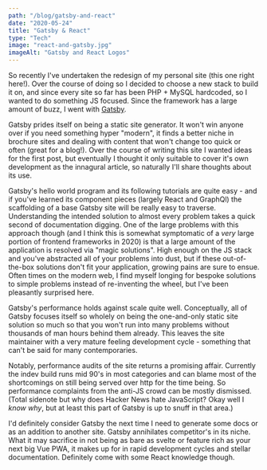 ```yaml
---
path: "/blog/gatsby-and-react"
date: "2020-05-24"
title: "Gatsby & React"
type: "Tech"
image: "react-and-gatsby.jpg"
imageAlt: "Gatsby and React Logos"
---
```

So recently I've undertaken the redesign of my personal site (this one right here!). Over the course of doing so I decided to choose a new stack to build it on, and since every site so far has been PHP + MySQL hardcoded, so I wanted to do something JS focused. Since the framework has a large amount of buzz, I went with [Gatsby](https://www.gatsbyjs.org/).

Gatsby prides itself on being a static site generator. It won't win anyone over if you need something hyper "modern", it finds a better niche in brochure sites and dealing with content that won't change too quick or often (great for a blog!). Over the course of writing this site I wanted ideas for the first post, but eventually I thought it only suitable to cover it's own development as the innagural article, so naturally I'll share thoughts about its use.

Gatsby's hello world program and its following tutorials are quite easy - and if you've learned its component pieces (largely React and GraphQl) the scaffolding of a base Gatsby site will be really easy to traverse. Understanding the intended solution to almost every problem takes a quick second of documentation digging. One of the large problems with this approach though (and I think this is somewhat symptomatic of a _very_ large portion of frontend frameworks in 2020) is that a large amount of the application is resolved via "magic solutions". High enough on the JS stack and you've abstracted all of your problems into dust, but if these out-of-the-box solutions don't fit your application, growing pains are sure to ensue. Often times on the modern web, I find myself longing for bespoke solutions to simple problems instead of re-inventing the wheel, but I've been pleasantly surprised here.

Gatsby's performance holds against scale quite well. Conceptually, all of Gatsby focuses itself so wholely on being the one-and-only static site solution so much so that you won't run into many problems without thousands of man hours behind them already. This leaves the site maintainer with a very mature feeling development cycle - something that can't be said for many contemporaries.

Notably, performance audits of the site returns a promising affair. Currently the indev build runs mid 90's in most categories and can blame most of the shortcomings on still being served over http for the time being. So performance complaints from the anti-JS crowd can be mostly dismissed. (Total sidenote but why does Hacker News hate JavaScript? Okay well I _know why_, but at least this part of Gatsby is up to snuff in that area.)

I'd definitely consider Gatsby the next time I need to generate some docs or as an addition to another site. Gatsby annihilates competitor's in its niche. What it may sacrifice in not being as bare as svelte or feature rich as your next big Vue PWA, it makes up for in rapid development cycles and stellar documentation. Definitely come with some React knowledge though.
